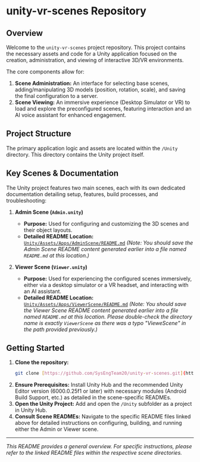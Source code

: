 # unity-vr-scenes Repository

## Overview

Welcome to the `unity-vr-scenes` project repository. This project contains the necessary assets and code for a Unity application focused on the creation, administration, and viewing of interactive 3D/VR environments.

The core components allow for:
1.  **Scene Administration:** An interface for selecting base scenes, adding/manipulating 3D models (position, rotation, scale), and saving the final configuration to a server.
2.  **Scene Viewing:** An immersive experience (Desktop Simulator or VR) to load and explore the preconfigured scenes, featuring interaction and an AI voice assistant for enhanced engagement.

## Project Structure

The primary application logic and assets are located within the `/Unity` directory. This directory contains the Unity project itself.

## Key Scenes & Documentation

The Unity project features two main scenes, each with its own dedicated documentation detailing setup, features, build processes, and troubleshooting:

1.  **Admin Scene (`Admin.unity`)**
    * **Purpose:** Used for configuring and customizing the 3D scenes and their object layouts.
    * **Detailed README Location:** [`Unity/Assets/Apps/AdminScene/README.md`](./Unity/Assets/Apps/AdminScene/README.md)
        *(Note: You should save the Admin Scene README content generated earlier into a file named `README.md` at this location.)*

2.  **Viewer Scene (`Viewer.unity`)**
    * **Purpose:** Used for experiencing the configured scenes immersively, either via a desktop simulator or a VR headset, and interacting with an AI assistant.
    * **Detailed README Location:** [`Unity/Assets/Apps/ViewerScene/README.md`](./Unity/Assets/Apps/ViewerScene/README.md)
        *(Note: You should save the Viewer Scene README content generated earlier into a file named `README.md` at this location. Please double-check the directory name is exactly `ViewerScene` as there was a typo "VieweScene" in the path provided previously.)*

## Getting Started

1.  **Clone the repository:**
    ```bash
    git clone [https://github.com/SysEngTeam20/unity-vr-scenes.git](https://github.com/SysEngTeam20/unity-vr-scenes.git)
    ```
2.  **Ensure Prerequisites:** Install Unity Hub and the recommended Unity Editor version (6000.0.25f1 or later) with necessary modules (Android Build Support, etc.) as detailed in the scene-specific READMEs.
3.  **Open the Unity Project:** Add and open the `/Unity` subfolder as a project in Unity Hub.
4.  **Consult Scene READMEs:** Navigate to the specific README files linked above for detailed instructions on configuring, building, and running either the Admin or Viewer scene.

---

*This README provides a general overview. For specific instructions, please refer to the linked README files within the respective scene directories.*
